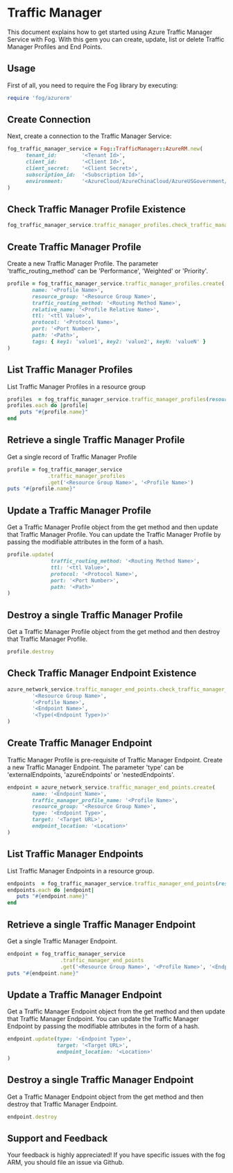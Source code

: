 # Traffic Manager

This document explains how to get started using Azure Traffic Manager Service with Fog. With this gem you can create, update, list or delete Traffic Manager Profiles and End Points.

## Usage

First of all, you need to require the Fog library by executing:

```ruby
require 'fog/azurerm'
```
## Create Connection

Next, create a connection to the Traffic Manager Service:

```ruby
fog_traffic_manager_service = Fog::TrafficManager::AzureRM.new(
      tenant_id:        '<Tenant Id>',                                                          # Tenant Id of Azure Active Directory Application
      client_id:        '<Client Id>',                                                          # Client Id of Azure Active Directory Application
      client_secret:    '<Client Secret>',                                                      # Client Secret of Azure Active Directory Application
      subscription_id:  '<Subscription Id>',                                                    # Subscription Id of an Azure Account
      environment:      '<AzureCloud/AzureChinaCloud/AzureUSGovernment/AzureGermanCloud>'       # Azure cloud environment. Default is AzureCloud.
)
```

## Check Traffic Manager Profile Existence

```ruby
fog_traffic_manager_service.traffic_manager_profiles.check_traffic_manager_profile_exists('<Resource Group Name>', '<Profile Name>')
```

## Create Traffic Manager Profile

Create a new Traffic Manager Profile. The parameter 'traffic_routing_method' can be 'Performance', 'Weighted' or 'Priority'.

```ruby
profile = fog_traffic_manager_service.traffic_manager_profiles.create(
        name: '<Profile Name>',
        resource_group: '<Resource Group Name>',
        traffic_routing_method: '<Routing Method Name>',
        relative_name: '<Profile Relative Name>',
        ttl: '<ttl Value>',
        protocol: '<Protocol Name>',
        port: '<Port Number>',
        path: '<Path>',
        tags: { key1: 'value1', key2: 'value2', keyN: 'valueN' }                          # [Optional]
)
```

## List Traffic Manager Profiles

List Traffic Manager Profiles in a resource group

```ruby
profiles  = fog_traffic_manager_service.traffic_manager_profiles(resource_group: '<Resource Group Name>')
profiles.each do |profile|
    puts "#{profile.name}"
end
```

## Retrieve a single Traffic Manager Profile

Get a single record of Traffic Manager Profile

```ruby
profile = fog_traffic_manager_service
             .traffic_manager_profiles
             .get('<Resource Group Name>', '<Profile Name>')
puts "#{profile.name}"
```

## Update a Traffic Manager Profile

Get a Traffic Manager Profile object from the get method and then update that Traffic Manager Profile. You can update the Traffic Manager Profile by passing the modifiable attributes in the form of a hash.

```ruby
profile.update(
              traffic_routing_method: '<Routing Method Name>',
              ttl: '<ttl Value>',
              protocol: '<Protocol Name>',
              port: '<Port Number>',
              path: '<Path>'
)
```

## Destroy a single Traffic Manager Profile

Get a Traffic Manager Profile object from the get method and then destroy that Traffic Manager Profile.

```ruby
profile.destroy
```

## Check Traffic Manager Endpoint Existence

```ruby
azure_network_service.traffic_manager_end_points.check_traffic_manager_endpoint_exists(
        '<Resource Group Name>',
        '<Profile Name>',
        '<Endpoint Name>',
        '<Type(<Endpoint Type>)>'
)
```

## Create Traffic Manager Endpoint

Traffic Manager Profile is pre-requisite of Traffic Manager Endpoint. Create a new Traffic Manager Endpoint. The parameter 'type' can be 'externalEndpoints, 'azureEndpoints' or 'nestedEndpoints'.

```ruby
endpoint = azure_network_service.traffic_manager_end_points.create(
        name: '<Endpoint Name>',
        traffic_manager_profile_name: '<Profile Name>',
        resource_group: '<Resource Group Name>',
        type: '<Endpoint Type>',
        target: '<Target URL>',
        endpoint_location: '<Location>'
)
```

## List Traffic Manager Endpoints

List Traffic Manager Endpoints in a resource group.

```ruby
endpoints  = fog_traffic_manager_service.traffic_manager_end_points(resource_group: '<Resource Group Name>', traffic_manager_profile_name: '<Profile Name>')
endpoints.each do |endpoint|
   puts "#{endpoint.name}"
end
```

## Retrieve a single Traffic Manager Endpoint

Get a single Traffic Manager Endpoint.

```ruby
endpoint = fog_traffic_manager_service
                 .traffic_manager_end_points
                 .get('<Resource Group Name>', '<Profile Name>', '<Endpoint name>', '<Endpoint Type>')
puts "#{endpoint.name}"
```
## Update a Traffic Manager Endpoint

Get a Traffic Manager Endpoint object from the get method and then update that Traffic Manager Endpoint. You can update the Traffic Manager Endpoint by passing the modifiable attributes in the form of a hash.

```ruby
endpoint.update(type: '<Endpoint Type>',
                target: '<Target URL>',
                endpoint_location: '<Location>'
)
```

## Destroy a single Traffic Manager Endpoint

Get a Traffic Manager Endpoint object from the get method and then destroy that Traffic Manager Endpoint.

```ruby
endpoint.destroy
```

## Support and Feedback
Your feedback is highly appreciated! If you have specific issues with the fog ARM, you should file an issue via Github.

